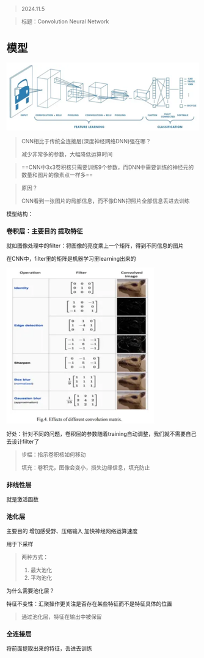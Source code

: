 > 2024.11.5

> 标题：Convolution Neural Network



# 模型

![image-20241105164520759](CNN.assets/image-20241105164520759.png) 

> CNN相比于传统全连接层(深度神经网络DNN)强在哪？
>
> 减少非常多的参数，大幅降低运算时间

> ==CNN中3x3卷积核只需要训练9个参数，而DNN中需要训练的神经元的数量和图片的像素点一样多==

> 原因？
>
> CNN看到一张图片的局部信息，而不像DNN把照片全部信息丢进去训练

模型结构：



### 卷积层：主要目的 提取特征

就如图像处理中的filter：将图像的亮度乘上一个矩阵，得到不同信息的图片

在CNN中，filter里的矩阵是机器学习里learning出来的

<img src="CNN.assets/image-20241105165155868.png" alt="image-20241105165155868" style="zoom: 67%;" /> 

好处：针对不同的问题，卷积层的参数随着training自动调整，我们就不需要自己去设计filter了

> 步幅：指示卷积核如何移动
>
> 填充：卷积完，图像会变小，损失边缘信息，填充防止



### 非线性层

就是激活函数



### 池化层

主要目的 增加感受野、压缩输入 加快神经网络运算速度	

用于下采样

> 两种方式：
>
> 1. 最大池化
> 2. 平均池化

为什么需要池化层？

特征不变性：汇聚操作更关注是否存在某些特征而不是特征具体的位置

> 通过池化层，特征在输出中被保留



### 全连接层

将前面提取出来的特征，丢进去训练